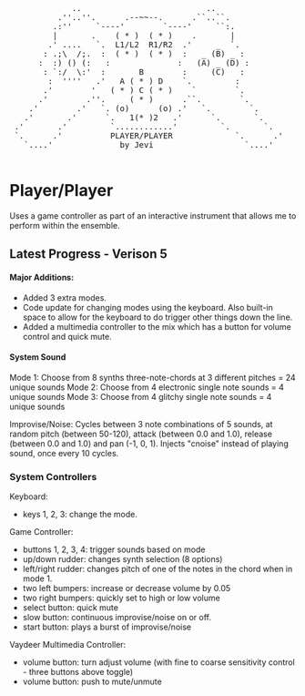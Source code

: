 <pre> 
             ..                          ..
          .''..''.      .--~~--.      .``..``.
         .:''     `----'        `----'     ``:.
         |       .    ( * )  ( * )    .       |
        .' ....   `.  L1/L2  R1/R2  .'     _  `.
       : .;\  /;.  :  ( * )  ( * )  :   _ (B) _ :
      :  :) () (:   :              :   (A) _ (D) :
       : `:/  \:'  :       B        :     (C)   :
        :  ''''   .'   A ( * ) D    `.         :
       .'        '   ( * ) C ( * )    `        `.
      .'        .''.     ( * )      .``.        `.
    .'        .'   `. (o)      (o) .'   `.        `.
   .'       .'      `.   1(* )2   .'      `.       `.
 .'       .'         `............'         `.       `.
 `.      .' 	     PLAYER/PLAYER             `.      .'
   `....'              by Jevi                   `....'

</pre>
# Player/Player

Uses a game controller as part of an interactive instrument that allows me to perform within the ensemble.


## Latest Progress - Verison 5
#### Major Additions:
 - Added 3 extra modes.
 - Code update for changing modes using the keyboard. Also built-in space to allow for the keyboard to do trigger other things down the line.
 - Added a multimedia controller to the mix which has a button for volume control and quick mute. 


#### System Sound
Mode 1: Choose from 8 synths three-note-chords at 3 different pitches = 24 unique sounds
Mode 2: Choose from 4 electronic single note sounds = 4 unique sounds
Mode 3: Choose from 4 glitchy single note sounds = 4 unique sounds

Improvise/Noise: Cycles between 3 note combinations of 5 sounds, at random pitch (between 50-120), attack (between 0.0 and 1.0), release (between 0.0 and 1.0) and pan (-1, 0, 1). Injects "cnoise" instead of playing sound, once every 10 cycles.


### System Controllers
Keyboard: 
- keys 1, 2, 3: change the mode.

Game Controller: 
- buttons 1, 2, 3, 4: trigger sounds based on mode
- up/down rudder: changes synth selection (8 options)
- left/right rudder: changes pitch of one of the notes in the chord when in mode 1. 
-  two left bumpers: increase or decrease volume by 0.05
- two right bumpers: quickly set to high or low volume
- select button: quick mute
- slow button: continuous improvise/noise on or off. 
- start button: plays a burst of  improvise/noise

Vaydeer Multimedia Controller:
- volume button: turn adjust volume (with fine to coarse sensitivity control - three buttons above toggle)
- volume button: push to mute/unmute